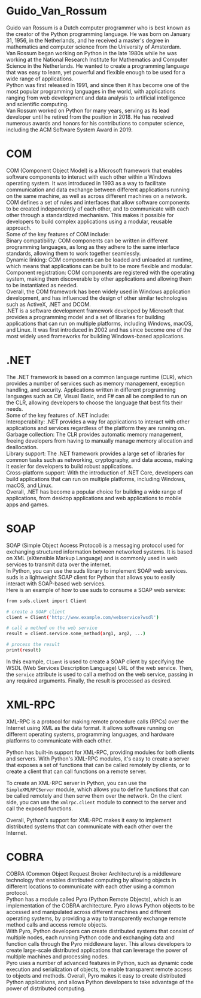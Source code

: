 # Guido_Van_Rossum 
Guido van Rossum is a Dutch computer programmer who is best known as the creator of the Python programming language. He was born on January 31, 1956, in the Netherlands, and he received a master's degree in mathematics and computer science from the University of Amsterdam.<br>
Van Rossum began working on Python in the late 1980s while he was working at the National Research Institute for Mathematics and Computer Science in the Netherlands. He wanted to create a programming language that was easy to learn, yet powerful and flexible enough to be used for a wide range of applications.<br>
Python was first released in 1991, and since then it has become one of the most popular programming languages in the world, with applications ranging from web development and data analysis to artificial intelligence and scientific computing.<br>
Van Rossum worked on Python for many years, serving as its lead developer until he retired from the position in 2018. He has received numerous awards and honors for his contributions to computer science, including the ACM Software System Award in 2019.<br>


# COM


COM (Component Object Model) is a Microsoft framework that enables software components to interact with each other within a Windows operating system. It was introduced in 1993 as a way to facilitate communication and data exchange between different applications running on the same machine, as well as across different machines on a network.<br>
COM defines a set of rules and interfaces that allow software components to be created independently of each other, and to communicate with each other through a standardized mechanism. This makes it possible for developers to build complex applications using a modular, reusable approach.<br>
Some of the key features of COM include:<br>
Binary compatibility: COM components can be written in different programming languages, as long as they adhere to the same interface standards, allowing them to work together seamlessly.<br>
Dynamic linking: COM components can be loaded and unloaded at runtime, which means that applications can be built to be more flexible and modular.<br>
Component registration: COM components are registered with the operating system, making them discoverable by other applications and allowing them to be instantiated as needed.<br>
Overall, the COM framework has been widely used in Windows application development, and has influenced the design of other similar technologies such as ActiveX, .NET and DCOM.<br>
.NET is a software development framework developed by Microsoft that provides a programming model and a set of libraries for building applications that can run on multiple platforms, including Windows, macOS, and Linux. It was first introduced in 2002 and has since become one of the most widely used frameworks for building Windows-based applications.<br>


# .NET


The .NET framework is based on a common language runtime (CLR), which provides a number of services such as memory management, exception handling, and security. Applications written in different programming languages such as C#, Visual Basic, and F# can all be compiled to run on the CLR, allowing developers to choose the language that best fits their needs.<br>
Some of the key features of .NET include:<br>
Interoperability: .NET provides a way for applications to interact with other applications and services regardless of the platform they are running on.<br>
Garbage collection: The CLR provides automatic memory management, freeing developers from having to manually manage memory allocation and deallocation.<br>
Library support: The .NET framework provides a large set of libraries for common tasks such as networking, cryptography, and data access, making it easier for developers to build robust applications.<br>
Cross-platform support: With the introduction of .NET Core, developers can build applications that can run on multiple platforms, including Windows, macOS, and Linux.<br>
Overall, .NET has become a popular choice for building a wide range of applications, from desktop applications and web applications to mobile apps and games.<br>


# SOAP


SOAP (Simple Object Access Protocol) is a messaging protocol used for exchanging structured information between networked systems. It is based on XML (eXtensible Markup Language) and is commonly used in web services to transmit data over the internet.<br>
In Python, you can use the suds library to implement SOAP web services. suds is a lightweight SOAP client for Python that allows you to easily interact with SOAP-based web services.<br>
Here is an example of how to use suds to consume a SOAP web service:
```sh
from suds.client import Client

# create a SOAP client
client = Client('http://www.example.com/webservice?wsdl')

# call a method on the web service
result = client.service.some_method(arg1, arg2, ...)

# process the result
print(result)
```
In this example, `Client` is used to create a SOAP client by specifying the WSDL (Web Services Description Language) URL of the web service. Then, the `service` attribute is used to call a method on the web service, passing in any required arguments. Finally, the result is processed as desired.


# XML-RPC


XML-RPC is a protocol for making remote procedure calls (RPCs) over the Internet using XML as the data format. It allows software running on different operating systems, programming languages, and hardware platforms to communicate with each other.

Python has built-in support for XML-RPC, providing modules for both clients and servers. With Python's XML-RPC modules, it's easy to create a server that exposes a set of functions that can be called remotely by clients, or to create a client that can call functions on a remote server.

To create an XML-RPC server in Python, you can use the `SimpleXMLRPCServer` module, which allows you to define functions that can be called remotely and then serve them over the network. On the client side, you can use the `xmlrpc.client` module to connect to the server and call the exposed functions.

Overall, Python's support for XML-RPC makes it easy to implement distributed systems that can communicate with each other over the Internet.


# COBRA


COBRA (Common Object Request Broker Architecture) is a middleware technology that enables distributed computing by allowing objects in different locations to communicate with each other using a common protocol.<br>
Python has a module called Pyro (Python Remote Objects), which is an implementation of the COBRA architecture. Pyro allows Python objects to be accessed and manipulated across different machines and different operating systems, by providing a way to transparently exchange remote method calls and access remote objects.<br>
With Pyro, Python developers can create distributed systems that consist of multiple nodes, each running Python code and exchanging data and function calls through the Pyro middleware layer. This allows developers to create large-scale distributed applications that can leverage the power of multiple machines and processing nodes.<br>
Pyro uses a number of advanced features in Python, such as dynamic code execution and serialization of objects, to enable transparent remote access to objects and methods. Overall, Pyro makes it easy to create distributed Python applications, and allows Python developers to take advantage of the power of distributed computing.<br>
